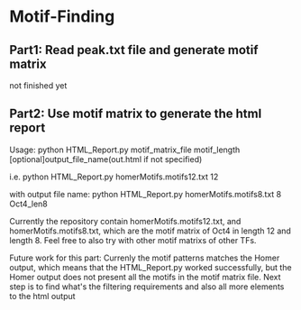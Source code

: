 # Motif-Finding

## Part1: Read peak.txt file and generate motif matrix
not finished yet

## Part2: Use motif matrix to generate the html report
Usage: python HTML_Report.py motif_matrix_file motif_length [optional]output_file_name(out.html if not specified)

i.e. python HTML_Report.py homerMotifs.motifs12.txt 12

with output file name: python HTML_Report.py homerMotifs.motifs8.txt 8 Oct4_len8

Currently the repository contain homerMotifs.motifs12.txt, and homerMotifs.motifs8.txt, which are the motif matrix of Oct4 in length 12 and length 8. Feel free to also try with other motif matrixs of other TFs.

Future work for this part: Currenly the motif patterns matches the Homer output, which means that the HTML_Report.py worked successfully, but the Homer output does not present all the motifs in the motif matrix file. Next step is to find what's the filtering requirements and also all more elements to the html output
